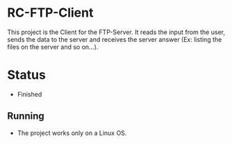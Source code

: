 # RC-FTP-Client
This project is the Client for the FTP-Server.
It reads the input from the user, sends the data to the server and receives the server answer (Ex: listing the files on the server and so on...). 

# Status
- Finished

## Running
- The project works only on a Linux OS.
